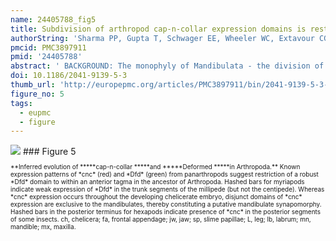 ```yaml
---
name: 24405788_fig5
title: Subdivision of arthropod cap-n-collar expression domains is restricted to Mandibulata.
authorString: 'Sharma PP, Gupta T, Schwager EE, Wheeler WC, Extavour CG.'
pmcid: PMC3897911
pmid: '24405788'
abstract: ' BACKGROUND: The monophyly of Mandibulata - the division of arthropods uniting pancrustaceans and myriapods - is consistent with several morphological characters, such as the presence of sensory appendages called antennae and the eponymous biting appendage, the mandible. Functional studies have demonstrated that the patterning of the mandible requires the activity of the Hox gene Deformed and the transcription factor cap-n-collar (cnc) in at least two holometabolous insects: the fruit fly Drosophila melanogaster and the beetle Tribolium castaneum. Expression patterns of cnc from two non-holometabolous insects and a millipede have suggested conservation of the labral and mandibular domains within Mandibulata. However, the activity of cnc is unknown in crustaceans and chelicerates, precluding understanding of a complete scenario for the evolution of patterning of this appendage within arthropods. To redress these lacunae, here we investigate the gene expression of the ortholog of cnc in Parhyale hawaiensis, a malacostracan crustacean, and two chelicerates: the harvestman Phalangium opilio, and the scorpion Centruroides sculpturatus. RESULTS: In the crustacean P. hawaiensis, the segmental expression of Ph-cnc is the same as that reported previously in hexapods and myriapods, with two distinct head domains in the labrum and the mandibular segment. In contrast, Po-cnc and Cs-cnc expression is not enriched in the labrum of either chelicerate, but instead is expressed at comparable levels in all appendages. In further contrast to mandibulate orthologs, the expression domain of Po-cnc posterior to the labrum is not confined within the expression domain of Po-Dfd. CONCLUSIONS: Expression data from two chelicerate outgroup taxa suggest that the signature two-domain head expression pattern of cnc evolved at the base of Mandibulata. The observation of the archetypal labral and mandibular segment domains in a crustacean exemplar supports the synapomorphic nature of mandibulate cnc expression. The broader expression of Po-cnc with respect to Po-Dfd in chelicerates further suggests that the regulation of cnc by Dfd was also acquired at the base of Mandibulata. To test this hypothesis, future studies examining panarthropod cnc evolution should investigate expression of the cnc ortholog in arthropod outgroups, such as Onychophora and Tardigrada.'
doi: 10.1186/2041-9139-5-3
thumb_url: 'http://europepmc.org/articles/PMC3897911/bin/2041-9139-5-3-5.gif'
figure_no: 5
tags:
  - eupmc
  - figure
---
```

<img src='http://europepmc.org/articles/PMC3897911/bin/2041-9139-5-3-5.jpg' style='max-height: 300px'>
### Figure 5
<p style='font-size: 10px;'>**Inferred evolution of *****cap-n-collar *****and *****Deformed *****in Arthropoda.** Known expression patterns of *cnc* (red) and *Dfd* (green) from panarthropods suggest restriction of a robust *Dfd* domain to within an anterior tagma in the ancestor of Arthropoda. Hashed bars for myriapods indicate weak expression of *Dfd* in the trunk segments of the millipede (but not the centipede). Whereas *cnc* expression occurs throughout the developing chelicerate embryo, disjunct domains of *cnc* expression are exclusive to the mandibulates, thereby constituting a putative mandibulate synapomorphy. Hashed bars in the posterior terminus for hexapods indicate presence of *cnc* in the posterior segments of some insects. ch, chelicera; fa, frontal appendage; jw, jaw; sp, slime papillae; L, leg; lb, labrum; mn, mandible; mx, maxilla.</p>